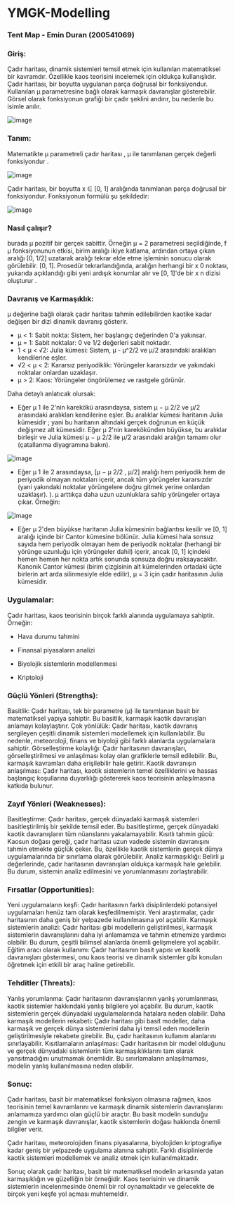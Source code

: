 # YMGK-Modelling
### Tent Map - Emin Duran (200541069)
### Giriş:
Çadır haritası, dinamik sistemleri temsil etmek için kullanılan matematiksel bir kavramdır. Özellikle kaos teorisini incelemek için oldukça kullanışlıdır. Çadır haritası, bir boyutta uygulanan parça doğrusal bir fonksiyondur. Kullanılan μ parametresine bağlı olarak karmaşık davranışlar gösterebilir. Görsel olarak fonksiyonun grafiği bir çadır şeklini andırır, bu nedenle bu isimle anılır.

![image](https://github.com/EminDrn/YMGK-Modelling/assets/115322253/b9a727e2-8235-48fb-80fc-f67e35e759b8)


### Tanım:

Matematikte μ parametreli çadır haritası , μ ile tanımlanan gerçek değerli fonksiyondur .

![image](https://github.com/EminDrn/YMGK-Modelling/assets/115322253/3371a454-35cc-4970-a2a5-9e71d7c2e1fe)

Çadır haritası, bir boyutta x ∈ [0, 1] aralığında tanımlanan parça doğrusal bir fonksiyondur. Fonksiyonun formülü şu şekildedir:

![image](https://github.com/EminDrn/YMGK-Modelling/assets/115322253/059fb96c-5fd4-4050-ae53-f8176a3d3f90)

### Nasıl çalışır?

burada μ pozitif bir gerçek sabittir. Örneğin μ = 2 parametresi seçildiğinde, f μ fonksiyonunun etkisi, birim aralığı ikiye katlama, ardından ortaya çıkan aralığı [0, 1/2] uzatarak aralığı tekrar elde etme işleminin sonucu olarak görülebilir. [0, 1]. Prosedür tekrarlandığında, aralığın herhangi bir x 0 noktası, yukarıda açıklandığı gibi yeni ardışık konumlar alır ve [0, 1]'de bir x n dizisi oluşturur .


### Davranış ve Karmaşıklık:

μ değerine bağlı olarak çadır haritası tahmin edilebilirden kaotike kadar değişen bir dizi dinamik davranış gösterir.

- μ < 1: Sabit nokta: Sistem, her başlangıç değerinden 0'a yakınsar.
- μ = 1: Sabit noktalar: 0 ve 1/2 değerleri sabit noktadır.
- 1 < μ < √2: Julia kümesi: Sistem, μ - μ^2/2 ve μ/2 arasındaki aralıkları kendilerine eşler.
- √2 < μ < 2: Kararsız periyodiklik: Yörüngeler kararsızdır ve yakındaki noktalar onlardan uzaklaşır.
- μ > 2: Kaos: Yörüngeler öngörülemez ve rastgele görünür.

Daha detaylı anlatıcak olursak: 

- Eğer μ 1 ile 2'nin karekökü arasındaysa, sistem μ − μ 2/2 ve μ/2 arasındaki aralıkları kendilerine eşler. Bu aralıklar kümesi haritanın Julia kümesidir ; yani bu haritanın altındaki gerçek doğrunun en küçük değişmez alt kümesidir. Eğer μ 2'nin karekökünden büyükse, bu aralıklar birleşir ve Julia kümesi μ − μ 2/2 ile μ/2 arasındaki aralığın tamamı olur (çatallanma diyagramına bakın).

![image](https://github.com/EminDrn/YMGK-Modelling/assets/115322253/e94237d0-090e-475f-ade0-4b515704c80d)

- Eğer μ 1 ile 2 arasındaysa, [μ − μ 2/2 , μ/2] aralığı hem periyodik hem de periyodik olmayan noktaları içerir, ancak tüm yörüngeler kararsızdır (yani yakındaki noktalar yörüngelere doğru gitmek yerine onlardan uzaklaşır). ). μ arttıkça daha uzun uzunluklara sahip yörüngeler ortaya çıkar. Örneğin:

![image](https://github.com/EminDrn/YMGK-Modelling/assets/115322253/b2f7046d-bcaa-4610-9a1f-ba6b345cce6d)

- Eğer μ 2'den büyükse haritanın Julia kümesinin bağlantısı kesilir ve [0, 1] aralığı içinde bir Cantor kümesine bölünür. Julia kümesi hala sonsuz sayıda hem periyodik olmayan hem de periyodik noktalar (herhangi bir yörünge uzunluğu için yörüngeler dahil) içerir, ancak [0, 1] içindeki hemen hemen her nokta artık sonunda sonsuza doğru ıraksayacaktır. Kanonik Cantor kümesi (birim çizgisinin alt kümelerinden ortadaki üçte birlerin art arda silinmesiyle elde edilir), μ = 3 için çadır haritasının Julia kümesidir.

### Uygulamalar:

Çadır haritası, kaos teorisinin birçok farklı alanında uygulamaya sahiptir. Örneğin:

- Hava durumu tahmini

- Finansal piyasaların analizi

- Biyolojik sistemlerin modellenmesi

- Kriptoloji

### Güçlü Yönleri (Strengths):

Basitlik: Çadır haritası, tek bir parametre (μ) ile tanımlanan basit bir matematiksel yapıya sahiptir. Bu basitlik, karmaşık kaotik davranışları anlamayı kolaylaştırır.
Çok yönlülük: Çadır haritası, kaotik davranış sergileyen çeşitli dinamik sistemleri modellemek için kullanılabilir. Bu nedenle, meteoroloji, finans ve biyoloji gibi farklı alanlarda uygulamalara sahiptir.
Görselleştirme kolaylığı: Çadır haritasının davranışları, görselleştirilmesi ve anlaşılması kolay olan grafiklerle temsil edilebilir. Bu, karmaşık kavramları daha erişilebilir hale getirir.
Kaotik davranışın anlaşılması: Çadır haritası, kaotik sistemlerin temel özelliklerini ve hassas başlangıç koşullarına duyarlılığı göstererek kaos teorisinin anlaşılmasına katkıda bulunur.

### Zayıf Yönleri (Weaknesses):

Basitleştirme: Çadır haritası, gerçek dünyadaki karmaşık sistemleri basitleştirilmiş bir şekilde temsil eder. Bu basitleştirme, gerçek dünyadaki kaotik davranışların tüm nüanslarını yakalamayabilir.
Kısıtlı tahmin gücü: Kaosun doğası gereği, çadır haritası uzun vadede sistemin davranışını tahmin etmekte güçlük çeker. Bu, özellikle kaotik sistemlerin gerçek dünya uygulamalarında bir sınırlama olarak görülebilir.
Analiz karmaşıklığı: Belirli μ değerlerinde, çadır haritasının davranışları oldukça karmaşık hale gelebilir. Bu durum, sistemin analiz edilmesini ve yorumlanmasını zorlaştırabilir.

### Fırsatlar (Opportunities):

Yeni uygulamaların keşfi: Çadır haritasının farklı disiplinlerdeki potansiyel uygulamaları henüz tam olarak keşfedilmemiştir. Yeni araştırmalar, çadır haritasının daha geniş bir yelpazede kullanılmasına yol açabilir.
Karmaşık sistemlerin analizi: Çadır haritası gibi modellerin geliştirilmesi, karmaşık sistemlerin davranışlarını daha iyi anlamamıza ve tahmin etmemize yardımcı olabilir. Bu durum, çeşitli bilimsel alanlarda önemli gelişmelere yol açabilir.
Eğitim aracı olarak kullanımı: Çadır haritasının basit yapısı ve kaotik davranışları göstermesi, onu kaos teorisi ve dinamik sistemler gibi konuları öğretmek için etkili bir araç haline getirebilir.


### Tehditler (Threats):

Yanlış yorumlanma: Çadır haritasının davranışlarının yanlış yorumlanması, kaotik sistemler hakkındaki yanlış bilgilere yol açabilir. Bu durum, kaotik sistemlerin gerçek dünyadaki uygulamalarında hatalara neden olabilir.
Daha karmaşık modellerin rekabeti: Çadır haritası gibi basit modeller, daha karmaşık ve gerçek dünya sistemlerini daha iyi temsil eden modellerin geliştirilmesiyle rekabete girebilir. Bu, çadır haritasının kullanım alanlarını sınırlayabilir.
Kısıtlamaların anlaşılması: Çadır haritasının bir model olduğunu ve gerçek dünyadaki sistemlerin tüm karmaşıklıklarını tam olarak yansıtmadığını unutmamak önemlidir. Bu sınırlamaların anlaşılmaması, modelin yanlış kullanılmasına neden olabilir.


### Sonuç:

Çadır haritası, basit bir matematiksel fonksiyon olmasına rağmen, kaos teorisinin temel kavramlarını ve karmaşık dinamik sistemlerin davranışlarını anlamamıza yardımcı olan güçlü bir araçtır. Bu basit modelin sunduğu zengin ve karmaşık davranışlar, kaotik sistemlerin doğası hakkında önemli bilgiler verir. 

Çadır haritası, meteorolojiden finans piyasalarına, biyolojiden kriptografiye kadar geniş bir yelpazede uygulama alanına sahiptir. Farklı disiplinlerde kaotik sistemleri modellemek ve analiz etmek için kullanılmaktadır.

Sonuç olarak çadır haritası, basit bir matematiksel modelin arkasında yatan karmaşıklığın ve güzelliğin bir örneğidir. Kaos teorisinin ve dinamik sistemlerin incelenmesinde önemli bir rol oynamaktadır ve gelecekte de birçok yeni keşfe yol açması muhtemeldir.

